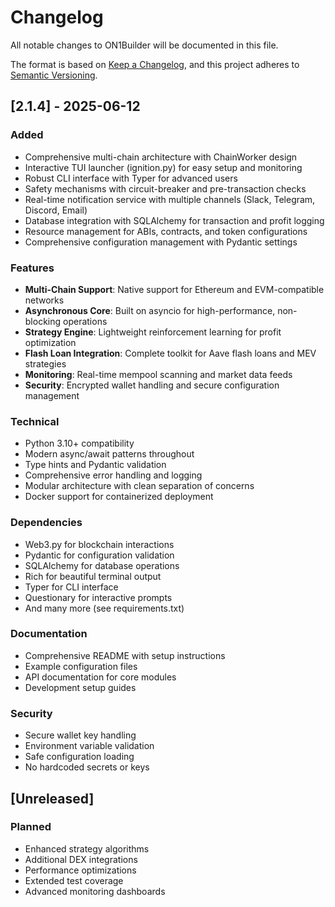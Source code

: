# Changelog

All notable changes to ON1Builder will be documented in this file.

The format is based on [Keep a Changelog](https://keepachangelog.com/en/1.0.0/),
and this project adheres to [Semantic Versioning](https://semver.org/spec/v2.0.0.html).

## [2.1.4] - 2025-06-12

### Added
- Comprehensive multi-chain architecture with ChainWorker design
- Interactive TUI launcher (ignition.py) for easy setup and monitoring
- Robust CLI interface with Typer for advanced users
- Safety mechanisms with circuit-breaker and pre-transaction checks
- Real-time notification service with multiple channels (Slack, Telegram, Discord, Email)
- Database integration with SQLAlchemy for transaction and profit logging
- Resource management for ABIs, contracts, and token configurations
- Comprehensive configuration management with Pydantic settings

### Features
- **Multi-Chain Support**: Native support for Ethereum and EVM-compatible networks
- **Asynchronous Core**: Built on asyncio for high-performance, non-blocking operations
- **Strategy Engine**: Lightweight reinforcement learning for profit optimization
- **Flash Loan Integration**: Complete toolkit for Aave flash loans and MEV strategies
- **Monitoring**: Real-time mempool scanning and market data feeds
- **Security**: Encrypted wallet handling and secure configuration management

### Technical
- Python 3.10+ compatibility
- Modern async/await patterns throughout
- Type hints and Pydantic validation
- Comprehensive error handling and logging
- Modular architecture with clean separation of concerns
- Docker support for containerized deployment

### Dependencies
- Web3.py for blockchain interactions
- Pydantic for configuration validation
- SQLAlchemy for database operations
- Rich for beautiful terminal output
- Typer for CLI interface
- Questionary for interactive prompts
- And many more (see requirements.txt)

### Documentation
- Comprehensive README with setup instructions
- Example configuration files
- API documentation for core modules
- Development setup guides

### Security
- Secure wallet key handling
- Environment variable validation
- Safe configuration loading
- No hardcoded secrets or keys

## [Unreleased]

### Planned
- Enhanced strategy algorithms
- Additional DEX integrations
- Performance optimizations
- Extended test coverage
- Advanced monitoring dashboards
